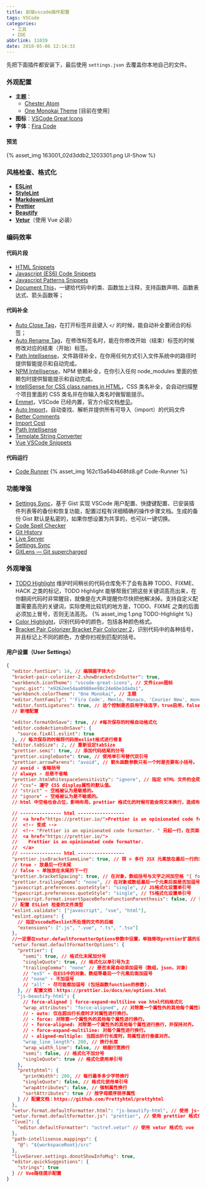 ```yaml
---
title: 前端vscode插件配置
tags: VSCode
categories:
  - 工具
  - IDE
abbrlink: 11039
date: 2018-05-06 12:14:33
---
```


先把下面插件都安装下，最后使用 `settings.json` 去覆盖你本地自己的文件。

### 外观配置

- **主题**：
  - [Chester Atom](https://marketplace.visualstudio.com/items?itemName=chriseckenrode.vscode-chester-atom)
  - [One Monokai Theme](https://marketplace.visualstudio.com/items?itemName=azemoh.one-monokai) [目前在使用]
- **图标**：[VSCode Great Icons](https://marketplace.visualstudio.com/items?itemName=emmanuelbeziat.vscode-great-icons)
- **字体**：[Fira Code](https://github.com/tonsky/FiraCode/wiki)

<!-- more -->

#### 预览

{% asset_img 163001_02d3ddb2_1203301.png UI-Show %}

### 风格检查、格式化

- **[ESLint](https://marketplace.visualstudio.com/items?itemName=dbaeumer.vscode-eslint)**
- **[StyleLint](https://marketplace.visualstudio.com/items?itemName=shinnn.stylelint)**
- **[MarkdownLint](https://marketplace.visualstudio.com/items?itemName=DavidAnson.vscode-markdownlint)**
- **[Prettier](https://marketplace.visualstudio.com/items?itemName=esbenp.prettier-vscode)**
- **[Beautify](https://marketplace.visualstudio.com/items?itemName=HookyQR.beautify)**
- **[Vetur](https://marketplace.visualstudio.com/items?itemName=octref.vetur)**（使用 Vue 必装）

### 编码效率

#### 代码片段

- [HTML Snippets](https://marketplace.visualstudio.com/items?itemName=abusaidm.html-snippets)
- [Javascript (ES6) Code Snippets](https://marketplace.visualstudio.com/items?itemName=xabikos.JavaScriptSnippets)
- [Javascript Patterns Snippets](https://marketplace.visualstudio.com/items?itemName=nikhilkumar80.js-patterns-snippets)
- [Document This](https://marketplace.visualstudio.com/items?itemName=joelday.docthis)，一键给代码中的类、函数加上注释，支持函数声明、函数表达式、箭头函数等；

#### 代码补全

- [Auto Close Tag](https://link.juejin.im/?target=https%3A%2F%2Fmarketplace.visualstudio.com%2Fitems%3FitemName%3Dformulahendry.auto-close-tag)，在打开标签并且键入 `</` 的时候，能自动补全要闭合的标签；
- [Auto Rename Tag](https://link.juejin.im/?target=https%3A%2F%2Fmarketplace.visualstudio.com%2Fitems%3FitemName%3Dformulahendry.auto-rename-tag)，在修改标签名时，能在你修改开始（结束）标签的时候修改对应的结束（开始）标签。
- [Path Intellisense](https://link.juejin.im/?target=https%3A%2F%2Fmarketplace.visualstudio.com%2Fitems%3FitemName%3Dchristian-kohler.path-intellisense)，文件路径补全，在你用任何方式引入文件系统中的路径时提供智能提示和自动完成。
- [NPM Intellisense](https://link.juejin.im/?target=https%3A%2F%2Fmarketplace.visualstudio.com%2Fitems%3FitemName%3Dchristian-kohler.npm-intellisense)，NPM 依赖补全，在你引入任何 node_modules 里面的依赖包时提供智能提示和自动完成。
- [IntelliSense for CSS class names in HTML](https://marketplace.visualstudio.com/items?itemName=Zignd.html-css-class-completion)，CSS 类名补全，会自动扫描整个项目里面的 CSS 类名并在你输入类名时做智能提示。
- [Emmet](https://link.juejin.im/?target=https%3A%2F%2Femmet.io)，VSCode 已经内置，官方介绍文档[参见](https://link.juejin.im/?target=https%3A%2F%2Fcode.visualstudio.com%2Fdocs%2Feditor%2Femmet)。
- [Auto Import](https://marketplace.visualstudio.com/items?itemName=steoates.autoimport)，自动查找、解析并提供所有可导入（import）的代码文件
- [Better Comments](https://marketplace.visualstudio.com/items?itemName=aaron-bond.better-comments)
- [Import Cost](https://marketplace.visualstudio.com/items?itemName=wix.vscode-import-cost)
- [Path Intellisense](https://marketplace.visualstudio.com/items?itemName=christian-kohler.path-intellisense)
- [Template String Converter](https://marketplace.visualstudio.com/items?itemName=meganrogge.template-string-converter)
- [Vue VSCode Snippets](https://marketplace.visualstudio.com/items?itemName=sdras.vue-vscode-snippets)

#### 代码运行

- [Code Runner](https://marketplace.visualstudio.com/items?itemName=formulahendry.code-runner)
  <!-- [![Code Runner](前端vscode插件配置/162c15a64b468fd8.gif)](https://user-gold-cdn.xitu.io/2018/4/14/162c15a64b468fd8?imageslim) -->
  {% asset_img 162c15a64b468fd8.gif Code-Runner %}

### 功能增强

- [Settings Sync](https://marketplace.visualstudio.com/items?itemName=Shan.code-settings-sync)，基于 Gist 实现 VSCode 用户配置、快捷键配置、已安装插件列表等的备份和恢复功能，配置过程有详细精确的操作步骤文档。生成的备份 Gist 默认是私密的，如果你想设置为共享的，也可以一键切换。
- [Code Spell Checker](https://marketplace.visualstudio.com/items?itemName=streetsidesoftware.code-spell-checker)
- [Git History](https://marketplace.visualstudio.com/items?itemName=donjayamanne.githistory)
- [Live Server](https://marketplace.visualstudio.com/items?itemName=ritwickdey.LiveServer)
- [Settings Sync](https://marketplace.visualstudio.com/items?itemName=Shan.code-settings-sync)
- [GitLens — Git supercharged](https://marketplace.visualstudio.com/items?itemName=eamodio.gitlens)

### 外观增强

- [TODO Highlight](https://marketplace.visualstudio.com/items?itemName=wayou.vscode-todo-highlight)
  维护时间稍长的代码仓库免不了会有各种 TODO、FIXME、HACK 之类的标记，TODO Highlight 能够帮我们把这些关键词高亮出来，在你翻阅代码时非常醒目，就像是在大声提醒你尽快把他解决掉。支持自定义配置需要高亮的关键词，实际使用比较坑的地方是，TODO、FIXME 之类的后面必须加上冒号，否则无法高亮。
  <!-- [![TODO Highlight](前端vscode插件配置/1)](https://user-gold-cdn.xitu.io/2018/4/14/162c1592cecf92d8?imageView2/0/w/1280/h/960/format/webp/ignore-error/1) -->
  {% asset_img 1.png TODO-Highlight %}
- [Color Highlight](https://link.juejin.im/?target=https%3A%2F%2Fmarketplace.visualstudio.com%2Fitems%3FitemName%3Dnaumovs.color-highlight)，识别代码中的颜色，包括各种颜色格式。
- [Bracket Pair Colorizer Bracket Pair Colorizer 2](https://marketplace.visualstudio.com/items?itemName=CoenraadS.bracket-pair-colorizer-2)，识别代码中的各种括号，并且标记上不同的颜色，方便你扫视到匹配的括号。

#### 用户设置（User Settings）

```json
{
  "editor.fontSize": 14, // 编辑器字体大小
  "bracket-pair-colorizer-2.showBracketsInGutter": true,
  "workbench.iconTheme": "vscode-great-icons", // 文件icon图标
  "sync.gist": "e9262ee54aa0988ee98c24e6be1dada1",
  "workbench.colorTheme": "One Monokai", // 主题
  "editor.fontFamily": "'Fira Code', Menlo, Monaco, 'Courier New', monospace",
  "editor.fontLigatures": true, // 这个控制是否启用字体连字，true启用，false不启用，这里选择启用
  // 新增配置

  "editor.formatOnSave": true, // #每次保存的时候自动格式化
  "editor.codeActionsOnSave": {
    "source.fixAll.eslint": true
  }, // 每次保存的时候将代码按eslint格式进行修复
  "editor.tabSize": 2, // 重新设定tabSize
  "prettier.semi": true, // 添加代码结尾的分号
  "prettier.singleQuote": true, // 使用单引号替代双引号
  "prettier.arrowParens": "avoid", // 箭头函数参数只有一个时是否要有小括号。
  // avoid - 省略括号
  // always - 总是不省略
  "prettier.htmlWhitespaceSensitivity": "ignore", // 指定 HTML 文件的全局空白区域敏感度
  // "css"- 遵守 CSS display属性的默认值。
  // "strict" - 空格被认为是敏感的。
  // "ignore" - 空格被认为是不敏感的。
  // html 中空格也会占位，影响布局，prettier 格式化的时候可能会将文本换行，造成布局错乱

  // --------------- html -----------------
  //  <a href="https://prettier.io/">Prettier is an opinionated code formatter.</a>
  //  <!-- 变成 -->
  //  <!-- "Prettier is an opinionated code formatter. " 另起一行，在页面的布局上就会多一个节点文本出来 -->
  //  <a href="https://prettier.io/">
  //    Prettier is an opinionated code formatter.
  //  </a>
  // --------------- html -----------------
  "prettier.jsxBracketSameLine": true, // 将 > 多行 JSX 元素放在最后一行的末尾，而不是单独放在下一行（不适用于自闭元素）。
  // true - 放最后一行末尾
  // false - 单独放在末尾的下一行
  "prettier.bracketSpacing": true, // 在对象，数组括号与文字之间加空格 "{ foo: bar }"
  "prettier.trailingComma": "none", // 在对象或数组最后一个元素后面是否加逗号（在ES5中加尾逗号）
  "javascript.preferences.quoteStyle": "single", // JS格式化设置单引号
  "typescript.preferences.quoteStyle": "single", // TS格式化设置单引号
  "javascript.format.insertSpaceBeforeFunctionParenthesis": false, // 让函数(名)和后面的括号之间加个空格
  // 配置 ESLint 检查的文件类型
  "eslint.validate": ["javascript", "vue", "html"],
  "eslint.options": {
    // 指定vscode的eslint所处理的文件的后缀
    "extensions": [".js", ".vue", ".ts", ".tsx"]
  },
  //一定要在vutur.defaultFormatterOptions参数中设置，单独修改prettier扩展的设置是无法解决这个问题的，因为perttier默认忽略了vue文件（事实上从忽略列表移除vue也不能解决这个问题）
  "vetur.format.defaultFormatterOptions": {
    "prettier": {
      "semi": true, // 格式化末尾加分号
      "singleQuote": true, // 格式化以单引号为主
      "trailingComma": "none" // 是否末尾自动添加逗号（数组，json，对象）
      // "es5" - 在ES5中的对象、数组等最后一个元素后面加逗号
      // "none" - 不加逗号
      // "all" - 尽可能都加逗号 (包括函数function的参数).
    }, // 配置文档：https://prettier.io/docs/en/options.html
    "js-beautify-html": {
      // force-aligned | force-expand-multiline vue html代码格式化
      "wrap_attributes": "force-aligned", // 对除第一个属性外的其他每个属性进行换行，并保持对齐
      // - auto: 仅在超出行长度时才对属性进行换行。
      // - force: 对除第一个属性外的其他每个属性进行换行。
      // - force-aligned: 对除第一个属性外的其他每个属性进行换行，并保持对齐。
      // - force-expand-multiline: 对每个属性进行换行。
      // - aligned-multiple: 当超出折行长度时，将属性进行垂直对齐。
      "wrap_line_length": 200, // 换行长度
      "wrap_width_line": false, // 根据行宽换行
      "semi": false, // 格式化不加分号
      "singleQuote": true // 格式化使用单引号
    },
    "prettyhtml": {
      "printWidth": 200, // 每行最多多少字符换行
      "singleQuote": false, // 格式化使用单引号
      "wrapAttributes": false, // 强制属性换行
      "sortAttributes": true // 按字母顺序排序属性
    } // 配置文档：https://github.com/Prettyhtml/prettyhtml
  },
  "vetur.format.defaultFormatter.html": "js-beautify-html", // 使用 js-beautify-html 格式化 html
  "vetur.format.defaultFormatter.js": "prettier", // 使用 prettier 格式化 js
  "[vue]": {
    "editor.defaultFormatter": "octref.vetur" // 使用 vetur 格式化 vue
  },
  "path-intellisense.mappings": {
    "@": "${workspaceRoot}/src"
  },
  "liveServer.settings.donotShowInfoMsg": true,
  "editor.quickSuggestions": {
    "strings": true
  } // Vue路径提示配置
}
```

